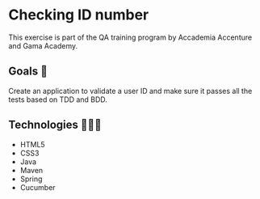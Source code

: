 # Checking ID number

This exercise is part of the QA training program by Accademia Accenture and Gama Academy.

## Goals 🎯

Create an application to validate a user ID and make sure it passes all the tests based on TDD and BDD.

## Technologies 👩🏽‍💻

- HTML5
- CSS3
- Java
- Maven
- Spring
- Cucumber
